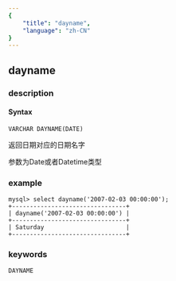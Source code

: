 ```yaml
---
{
    "title": "dayname",
    "language": "zh-CN"
}
---
```


<!-- 
Licensed to the Apache Software Foundation (ASF) under one
or more contributor license agreements.  See the NOTICE file
distributed with this work for additional information
regarding copyright ownership.  The ASF licenses this file
to you under the Apache License, Version 2.0 (the
"License"); you may not use this file except in compliance
with the License.  You may obtain a copy of the License at

  http://www.apache.org/licenses/LICENSE-2.0

Unless required by applicable law or agreed to in writing,
software distributed under the License is distributed on an
"AS IS" BASIS, WITHOUT WARRANTIES OR CONDITIONS OF ANY
KIND, either express or implied.  See the License for the
specific language governing permissions and limitations
under the License.
-->

## dayname
### description
#### Syntax

`VARCHAR DAYNAME(DATE)`


返回日期对应的日期名字

参数为Date或者Datetime类型

### example

```
mysql> select dayname('2007-02-03 00:00:00');
+--------------------------------+
| dayname('2007-02-03 00:00:00') |
+--------------------------------+
| Saturday                       |
+--------------------------------+
```

### keywords
    DAYNAME
